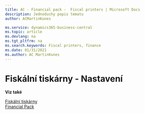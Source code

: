 ```yaml
---
title: AC - Financial pack -  Fiscal printers | Microsoft Docs
description: Jednoduchy popis tematu
author: ACMartinKunes

ms.service: dynamics365-business-central
ms.topic: article
ms.devlang: na
ms.tgt_pltfrm: na
ms.search.keywords: Fiscal printers, finance 
ms.date: 01/31/2021
ms.author: AC MartinKunes
---
```

# Fiskální tiskárny - Nastavení


**Viz také**

[Fiskální tiskárny](ac-fiscal-printers.md)  
[Financial Pack](ac-finance-pack.md)  
